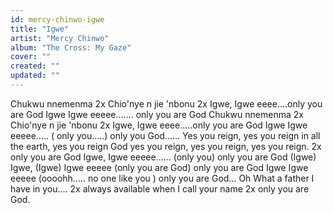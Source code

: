```yaml
---
id: mercy-chinwo-igwe
title: "Igwe"
artist: "Mercy Chinwo"
album: "The Cross: My Gaze"
cover: ""
created: ""
updated: ""
---
```


Chukwu nnemenma 2x
Chio'nye n jie 'nbonu 2x
Igwe,  Igwe eeee....only you are God
Igwe Igwe eeeee....... only you are God
Chukwu nnemenma 2x
Chio'nye n jie 'nbonu 2x
Igwe, Igwe eeee.....only you are God
Igwe Igwe eeeee..... ( only you.....) only you God......
Yes you reign, yes you reign
in all the earth, yes you reign God
yes you reign, yes you reign, yes you reign. 2x
only you are God
Igwe, Igwe eeeee...... (only you)
only you are God
(Igwe) Igwe, (Igwe) Igwe eeeee (only you are God)
only you are God
Igwe Igwe eeeee (oooohh..... no one like you )
only you are God...
Oh What a father I have in you.... 2x
always available when I call your name 2x
only you are God.